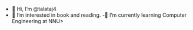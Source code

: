 - 👋 Hi, I’m @talataj4
- 👀 I’m interested in book and reading.
-📍 I’m currently learning Computer Engineering at NNU>



